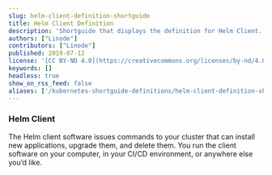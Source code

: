```yaml
---
slug: helm-client-definition-shortguide
title: Helm Client Definition
description: 'Shortguide that displays the definition for Helm Client.'
authors: ["Linode"]
contributors: ["Linode"]
published: 2019-07-12
license: '[CC BY-ND 4.0](https://creativecommons.org/licenses/by-nd/4.0)'
keywords: []
headless: true
show_on_rss_feed: false
aliases: ['/kubernetes-shortguide-definitions/helm-client-definition-shortguide/']
---
```


### Helm Client

The Helm client software issues commands to your cluster that can install new applications, upgrade them, and delete them. You run the client software on your computer, in your CI/CD environment, or anywhere else you’d like.
